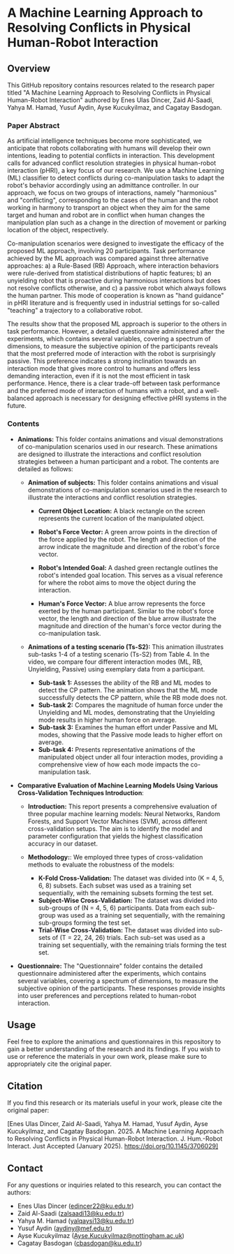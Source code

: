 # A Machine Learning Approach to Resolving Conflicts in Physical Human-Robot Interaction

## Overview
This GitHub repository contains resources related to the research paper titled "A Machine Learning Approach to Resolving Conflicts in Physical Human-Robot Interaction" authored by Enes Ulas Dincer, Zaid Al-Saadi, Yahya M. Hamad, Yusuf Aydin, Ayse Kucukyilmaz, and Cagatay Basdogan.

### Paper Abstract
As artificial intelligence techniques become more sophisticated, we anticipate that robots collaborating with humans will develop their own intentions, leading to potential conflicts in interaction. This development calls for advanced conflict resolution strategies in physical human-robot interaction (pHRI), a key focus of our research. We use a Machine Learning (ML) classifier to detect conflicts during co-manipulation tasks to adapt the robot's behavior accordingly using an admittance controller. In our approach, we focus on two groups of interactions, namely "harmonious" and "conflicting", corresponding to the cases of the human and the robot working in harmony to transport an object when they aim for the same target and human and robot are in conflict when human changes the manipulation plan such as a change in the direction of movement or parking location of the object, respectively. 

Co-manipulation scenarios were designed to investigate the efficacy of the proposed ML approach, involving 20 participants. Task performance achieved by the ML approach was compared against three alternative approaches: a) a Rule-Based (RB) Approach, where interaction behaviors were rule-derived from statistical distributions of haptic features; b) an unyielding robot that is proactive during harmonious interactions but does not resolve conflicts otherwise, and c) a passive robot which always follows the human partner. This mode of cooperation is known as "hand guidance" in pHRI literature and is frequently used in industrial settings for so-called "teaching" a trajectory to a collaborative robot.

The results show that the proposed ML approach is superior to the others in task performance. However, a detailed questionnaire administered after the experiments, which contains several variables, covering a spectrum of dimensions, to measure the subjective opinion of the participants reveals that the most preferred mode of interaction with the robot is surprisingly passive. This preference indicates a strong inclination towards an interaction mode that gives more control to humans and offers less demanding interaction, even if it is not the most efficient in task performance. Hence, there is a clear trade-off between task performance and the preferred mode of interaction of humans with a robot, and a well-balanced approach is necessary for designing effective pHRI systems in the future.      

### Contents
- **Animations:** This folder contains animations and visual demonstrations of co-manipulation scenarios used in our research. These animations are designed to illustrate the interactions and conflict resolution strategies between a human participant and a robot. The contents are detailed as follows:
  - **Animation of subjects:** This folder contains animations and visual demonstrations of co-manipulation scenarios used in the research to illustrate the interactions and conflict resolution strategies.
    - **Current Object Location:** A black rectangle on the screen represents the current location of the manipulated object.

    - **Robot's Force Vector:** A green arrow points in the direction of the force applied by the robot. The length and direction of the arrow indicate the magnitude and direction of the robot's force vector.

    - **Robot's Intended Goal:** A dashed green rectangle outlines the robot's intended goal location. This serves as a visual reference for where the robot aims to move the object during the interaction.

    - **Human's Force Vector:** A blue arrow represents the force exerted by the human participant. Similar to the robot's force vector, the length and direction of the blue arrow illustrate the magnitude and direction of the human's force vector during the co-manipulation task.

  - **Animations of a testing scenario (Ts-S2):** This animation illustrates sub-tasks 1-4 of a testing scenario (Ts-S2) from Table 4. In the video, we compare four different interaction modes (ML, RB, Unyielding, Passive) using exemplary data from a participant.
    - **Sub-task 1:** Assesses the ability of the RB and ML modes to detect the CP pattern. The animation shows that the ML mode successfully detects the CP pattern, while the RB mode does not.
    - **Sub-task 2:** Compares the magnitude of human force under the Unyielding and ML modes, demonstrating that the Unyielding mode results in higher human force on average.
    - **Sub-task 3:** Examines the human effort under Passive and ML modes, showing that the Passive mode leads to higher effort on average.
    - **Sub-task 4:** Presents representative animations of the manipulated object under all four interaction modes, providing a comprehensive view of how each mode impacts the co-manipulation task.

- **Comparative Evaluation of Machine Learning Models Using Various Cross-Validation Techniques Introduction**: 
  - **Introduction:** This report presents a comprehensive evaluation of three popular machine learning models: Neural Networks, Random Forests, and Support Vector Machines (SVM), across different cross-validation setups. The aim is to identify the model and parameter configuration that yields the highest classification accuracy in our dataset.
  
  - **Methodology:**: We employed three types of cross-validation methods to evaluate the robustness of the models:
    
    - **K-Fold Cross-Validation:** The dataset was divided into (K = 4, 5, 6, 8) subsets. Each subset was used as a training set sequentially, with the remaining subsets forming the test set.
    - **Subject-Wise Cross-Validation:** The dataset was divided into sub-groups of (N = 4, 5, 6) participants. Data from each sub-group was used as a training set sequentially, with the remaining sub-groups forming the test set.
    - **Trial-Wise Cross-Validation:** The dataset was divided into sub-sets of (T = 22, 24, 26) trials. Each sub-set was used as a training set  sequentially, with the remaining trials forming the test set.

- **Questionnaire:** The "Questionnaire" folder contains the detailed questionnaire administered after the experiments, which contains several variables, covering a spectrum of dimensions, to measure the subjective opinion of the participants. These responses provide insights into user preferences and perceptions related to human-robot interaction.

## Usage
Feel free to explore the animations and questionnaires in this repository to gain a better understanding of the research and its findings. If you wish to use or reference the materials in your own work, please make sure to appropriately cite the original paper.

## Citation
If you find this research or its materials useful in your work, please cite the original paper:

[Enes Ulas Dincer, Zaid Al-Saadi, Yahya M. Hamad, Yusuf Aydin, Ayse Kucukyilmaz, and Cagatay Basdogan. 2025. A Machine Learning Approach to Resolving Conflicts in Physical Human-Robot Interaction. J. Hum.-Robot Interact. Just Accepted (January 2025). https://doi.org/10.1145/3706029]

## Contact
For any questions or inquiries related to this research, you can contact the authors:

- Enes Ulas Dincer (edincer22@ku.edu.tr)
- Zaid Al-Saadi (zalsaadi13@ku.edu.tr)
- Yahya M. Hamad (yalqaysi13@ku.edu.tr)
- Yusuf Aydin (aydiny@mef.edu.tr)
- Ayse Kucukyilmaz (Ayse.Kucukyilmaz@nottingham.ac.uk)
- Cagatay Basdogan (cbasdogan@ku.edu.tr)
